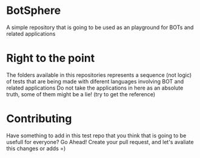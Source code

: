 # BotSphere
A simple repository that is going to be used as an playground for BOTs and related applications

# Right to the point
The folders available in this repositories represents a sequence (not logic) of tests that are being made with diferent languages involving BOT and related applications
Do not take the applications in here as an absolute truth, some of them might be a lie! (try to get the reference)

# Contributing
Have something to add in this test repo that you think that is going to be usefull for everyone?
Go Ahead! Create your pull request, and let's avaliate this changes or adds =)
